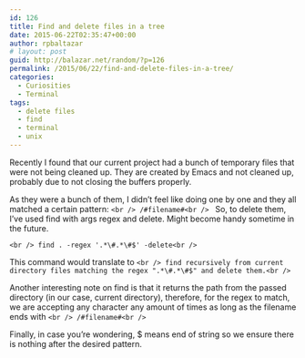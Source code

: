 ```yaml
---
id: 126
title: Find and delete files in a tree
date: 2015-06-22T02:35:47+00:00
author: rpbaltazar
# layout: post
guid: http://balazar.net/random/?p=126
permalink: /2015/06/22/find-and-delete-files-in-a-tree/
categories:
  - Curiosities
  - Terminal
tags:
  - delete files
  - find
  - terminal
  - unix
---
```

Recently I found that our current project had a bunch of temporary files that were not being cleaned up.
They are created by Emacs and not cleaned up, probably due to not closing the buffers properly.

As they were a bunch of them, I didn&#8217;t feel like doing one by one and they all matched a certain pattern:
`<br />
/#filename#<br />
`
So, to delete them, I&#8217;ve used find with args regex and delete.
Might become handy sometime in the future.
<!--more-->


`<br />
find . -regex '.*\#.*\#$' -delete<br />
`

This command would translate to
`<br />
find recursively from current directory files matching the regex ".*\#.*\#$" and delete them.<br />
`

Another interesting note on find is that it returns the path from the passed directory (in our case, current directory), therefore, for the regex to match, we are accepting any character any amount of times as long as the filename ends with
`<br />
/#filename#<br />
`

Finally, in case you&#8217;re wondering, $ means end of string so we ensure there is nothing after the desired pattern.
